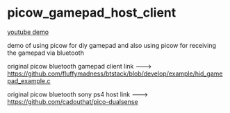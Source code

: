 # picow_gamepad_host_client


[youtube demo](https://www.youtube.com/watch?v=rpb8w7buGGQ)



demo of using picow for diy gamepad and also using picow for receiving the gamepad via bluetooth

original picow bluetooth gamepad client link --->  https://github.com/fluffymadness/btstack/blob/develop/example/hid_gamepad_example.c

original picow bluetooth sony ps4 host link --->  https://github.com/cadouthat/pico-dualsense
